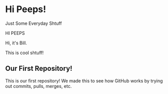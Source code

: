 # Hi Peeps!

Just Some Everyday Shtuff

HI PEEPS

Hi, it's Bill.

This is cool shtuff!

## Our First Repository!

This is our first repository! We made this to see how GitHub works by trying out commits, pulls, merges, etc.
